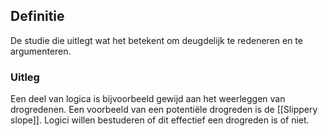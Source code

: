 ## Definitie
De studie die uitlegt wat het betekent om deugdelijk te redeneren en te argumenteren.

### Uitleg
Een deel van logica is bijvoorbeeld gewijd aan het weerleggen van drogredenen. Een voorbeeld van een potentiële drogreden is de [[Slippery slope]]. Logici willen bestuderen of dit effectief een drogreden is of niet.